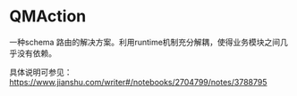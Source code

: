 # QMAction
一种schema 路由的解决方案。利用runtime机制充分解耦，使得业务模块之间几乎没有依赖。

具体说明可参见：https://www.jianshu.com/writer#/notebooks/2704799/notes/3788795
